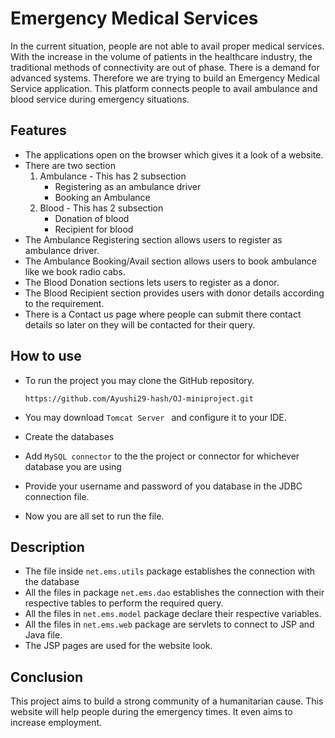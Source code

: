 # Emergency Medical Services

In the current situation, people are not able to avail proper medical services. With the increase in the volume of patients in the healthcare industry, the traditional methods of connectivity are out of phase. There is a demand for advanced systems. Therefore we are trying to build an Emergency Medical Service application. This platform connects people to avail ambulance and blood service during emergency situations.



## Features

- The applications open on the browser which gives it a look of a website.
- There are two section 
  1. Ambulance - This has 2 subsection 
     - Registering as an ambulance driver
     - Booking an Ambulance
  2. Blood - This has 2 subsection
     - Donation of blood
     - Recipient for blood
- The Ambulance Registering section allows users to register as ambulance driver.
- The Ambulance Booking/Avail section allows users to book ambulance like we book radio cabs.
- The Blood Donation sections lets users to register as a donor.
- The Blood Recipient section provides users with donor details according to the requirement.
- There is a Contact us page where people can submit there contact details so later on they will be contacted for their query.



## How to use

- To run the project you may clone the GitHub repository.

  `https://github.com/Ayushi29-hash/OJ-miniproject.git`

- You may download `Tomcat Server ` and configure it to your IDE. 

- Create the databases 

- Add `MySQL connector` to the the project or connector for whichever database you are using

- Provide your username and password of you database in the JDBC connection file.

- Now you are all set to run the file.



## Description

- The file inside `net.ems.utils` package establishes the connection with the database
- All the files in package `net.ems.dao` establishes the connection with their respective tables to perform the required query.
- All the files in `net.ems.model` package declare their respective variables.
- All the files in `net.ems.web` package are servlets to connect to JSP and Java file.
- The JSP pages are used for the website look.



## Conclusion

This project aims to build a strong community of a humanitarian cause. This website will help people during the emergency times. It even aims to increase employment.